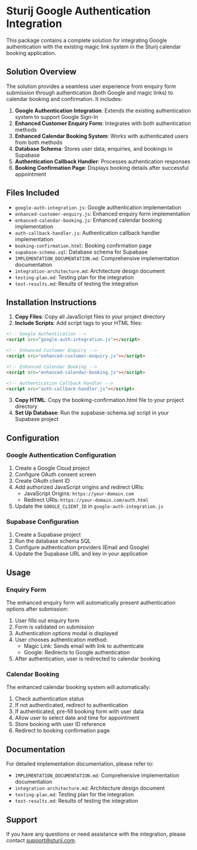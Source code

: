 # Sturij Google Authentication Integration

This package contains a complete solution for integrating Google authentication with the existing magic link system in the Sturij calendar booking application.

## Solution Overview

The solution provides a seamless user experience from enquiry form submission through authentication (both Google and magic links) to calendar booking and confirmation. It includes:

1. **Google Authentication Integration**: Extends the existing authentication system to support Google Sign-In
2. **Enhanced Customer Enquiry Form**: Integrates with both authentication methods
3. **Enhanced Calendar Booking System**: Works with authenticated users from both methods
4. **Database Schema**: Stores user data, enquiries, and bookings in Supabase
5. **Authentication Callback Handler**: Processes authentication responses
6. **Booking Confirmation Page**: Displays booking details after successful appointment

## Files Included

- `google-auth-integration.js`: Google authentication implementation
- `enhanced-customer-enquiry.js`: Enhanced enquiry form implementation
- `enhanced-calendar-booking.js`: Enhanced calendar booking implementation
- `auth-callback-handler.js`: Authentication callback handler implementation
- `booking-confirmation.html`: Booking confirmation page
- `supabase-schema.sql`: Database schema for Supabase
- `IMPLEMENTATION_DOCUMENTATION.md`: Comprehensive implementation documentation
- `integration-architecture.md`: Architecture design document
- `testing-plan.md`: Testing plan for the integration
- `test-results.md`: Results of testing the integration

## Installation Instructions

1. **Copy Files**: Copy all JavaScript files to your project directory
2. **Include Scripts**: Add script tags to your HTML files:

```html
<!-- Google Authentication -->
<script src="google-auth-integration.js"></script>

<!-- Enhanced Customer Enquiry -->
<script src="enhanced-customer-enquiry.js"></script>

<!-- Enhanced Calendar Booking -->
<script src="enhanced-calendar-booking.js"></script>

<!-- Authentication Callback Handler -->
<script src="auth-callback-handler.js"></script>
```

3. **Copy HTML**: Copy the booking-confirmation.html file to your project directory
4. **Set Up Database**: Run the supabase-schema.sql script in your Supabase project

## Configuration

### Google Authentication Configuration

1. Create a Google Cloud project
2. Configure OAuth consent screen
3. Create OAuth client ID
4. Add authorized JavaScript origins and redirect URIs:
   - JavaScript Origins: `https://your-domain.com`
   - Redirect URIs: `https://your-domain.com/auth.html`
5. Update the `GOOGLE_CLIENT_ID` in `google-auth-integration.js`

### Supabase Configuration

1. Create a Supabase project
2. Run the database schema SQL
3. Configure authentication providers (Email and Google)
4. Update the Supabase URL and key in your application

## Usage

### Enquiry Form

The enhanced enquiry form will automatically present authentication options after submission:

1. User fills out enquiry form
2. Form is validated on submission
3. Authentication options modal is displayed
4. User chooses authentication method:
   - Magic Link: Sends email with link to authenticate
   - Google: Redirects to Google authentication
5. After authentication, user is redirected to calendar booking

### Calendar Booking

The enhanced calendar booking system will automatically:

1. Check authentication status
2. If not authenticated, redirect to authentication
3. If authenticated, pre-fill booking form with user data
4. Allow user to select date and time for appointment
5. Store booking with user ID reference
6. Redirect to booking confirmation page

## Documentation

For detailed implementation documentation, please refer to:

- `IMPLEMENTATION_DOCUMENTATION.md`: Comprehensive implementation documentation
- `integration-architecture.md`: Architecture design document
- `testing-plan.md`: Testing plan for the integration
- `test-results.md`: Results of testing the integration

## Support

If you have any questions or need assistance with the integration, please contact support@sturij.com.
